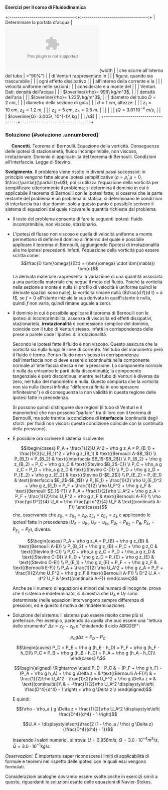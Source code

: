 **Esercizi per il corso di Fluidodinamica**

+:---------------------------------:+:---------------------------------:+
| Determinare la portata d'acqua    | ![image](./fig/venturi.eps){width |
| che scorre all'interno del tubo   | ="90%"}                           |
| di Venturi rappresentato in       |                                   |
| figura, quando sia trascurabile   |                                   |
| ogni effetto dissipativo          |                                   |
| all'interno della corrente e la   |                                   |
| velocità uniforme nelle sezioni   |                                   |
| considerate e a monte del         |                                   |
| Venturi. Dati: densità dell'acqua |                                   |
| $\overline{\rho}= 999\ kg/m^3$,   |                                   |
| densità dell'aria                 |                                   |
| $\overline{\rho}= 1.225\ kg/m^3$, |                                   |
| diametro del tubo $D=2\  cm$,     |                                   |
| diametro della sezione di gola    |                                   |
| $d=1\ cm$, altezze:               |                                   |
| $z_1 = 10\ cm$, $z_2 = 1.2\  m$,  |                                   |
| $z_3 = 5\ cm$, $z_4 = 0.5\ m$.    |                                   |
|                                   |                                   |
| ($Q=3.01\, 10^{-4}\ m/s$,         |                                   |
| $\overline{Q}=3.005\, 10^{-1}\ kg |                                   |
| /s$)                              |                                   |
+-----------------------------------+-----------------------------------+

### Soluzione {#soluzione .unnumbered}

     **Concetti.** Teorema di Bernoulli. Equazione della vorticità.
Conseguenze delle ipotesi di stazionarietà, fluido incomprimibile, non
viscoso, irrotazionale. Dominio di applicabilità del teorema di
Bernoulli. Condizioni all'interfaccia. Legge di Stevino.

**Svolgimento.** Il problema viene risolto in diversi passi successivi:
in principio vengono fatte alcune ipotesi semplificative
($\rho = \bar{\rho}$, $\mu=0$, $\frac{\partial}{\partial t}=0$); poi si
utilizza l'equazione della vorticità per semplificare ulteriormente il
problema; si determina il dominio in cui è applicabile il teorema di
Bernoulli con le ipotesi fatte; si osserva che la parte restante del
problema è un problema di statica; si determinano le condizioni di
interfaccia tra i due domini; solo a questo punto è possibile scrivere
il sistema di equazioni dal quale ricavare le quantità richieste dal
problema.

-   Il testo del problema consente di fare le seguenti ipotesi: fluido
    incomprimibile, non viscoso, stazionario.

-   L'ipotesi di flusso non viscoso e quella di velocità uniforme a
    monte permettono di definire il domino all'interno del quale è
    possibile applicare il teorema di Bernoulli, aggiungendo l'ipotesi
    di irrotazionalità alle tre ipotesi precedenti. Infatti, l'equazione
    della vorticità può essere scritta come:
    $$\frac{D \bm{\omega}}{Dt} = (\bm{\omega} \cdot \bm{\nabla}) \bm{u}$$
    La derivata materiale rappresenta la variazione di una quantità
    associata a una particella materiale che segue il moto del fluido.
    Poiché la vorticità nella sezione a monte è nulla (il profilo di
    velocità è uniforme quindi le derivate spaziali sono nulle), la
    vorticità rimane nulla ($\frac{d f}{d t} = a f$, se $f=0$
    all'istante iniziale la sua derivata in quell'istante è nulla,
    quindi $f$ non varia, quindi rimane uguale a zero).

-   Il dominio in cui è possibile applicare il teorema di Bernoulli con
    le ipotesi di incomprimibilità, assenza di viscosità ed effetti
    dissipativi, stazionarietà, **irrotazionalità** e connessione
    semplice del dominio, coincide con il tubo di Venturi stesso.
    Infatti in corrispondenza delle prese a parete cade l'ipotesi di
    irrotazionalità.

    Secondo le ipotesi fatte il fluido è non viscoso. Questo assicura
    che la vorticità sia nulla lungo le linee di corrente. Nel tubo del
    manometro però il fluido è fermo. Per un fluido non viscoso in
    corrispondenza dell'interfaccia non ci deve essere discontinuità
    nella componente normale all'interfaccia stessa e nella pressione.
    La componente normale è nulla da entrambe le parti della
    discontinuità; la componente tangenziale è però discontinua: mentre
    nel tubo di Venturi è diversa da zero, nel tubo del manometro è
    nulla. Questo comporta che la vorticità non sia nulla (bensì
    infinita: \"differenza finita in uno spessore infinitesimo\") e di
    conseguenza la non validità in questa regione delle ipotesi fatte in
    precedenza.

    Si possono quindi distinguere due regioni (il tubo di Venturi e il
    manometro) che non possono \"parlare\" tra di loro con il teorema di
    Bernoulli, ma solo tramite la condizione di **interfaccia**
    (continuità degli sforzi: per fluidi non viscosi questa condizione
    coincide con la continuità della pressione).

-   É possibile ora scrivere il sistema risolvente:

    $$\begin{cases}
     P_A + \frac{1}{2}U_A^2 + \rho g z_A = P_{B_1} + \frac{1}{2}U_{B_1}^2 + \rho g z_{B_1} & \text{(Bernoulli A-$B_1$)} \\
     P_{B_1} = P_{B_2} & \text{(interfaccia $B_1$-$B_2$)} \\
     P_{B_2} + \rho g z_{B_2} = P_C + \rho g z_C & \text{(Stevino $B_2$-C)} \\
     P_C + \rho_a g z_C = P_D + \rho_a g z_D & \text{(Stevino C-D)} \\
     P_D + \rho g z_D = P_{E_2} + \rho g z_{E_2} & \text{(Stevino D-$E_2$)} \\
     P_{E_2} = P_{E_1} & \text{(interfaccia $E_2$-$E_1$)} \\
     P_{E_1} + \frac{1}{2} \rho U_{E_1}^2 + \rho g z_{E_1} = P_F + \frac{1}{2} \rho U_F^2 + \rho g z_F & \text{(Bernoulli $E_1$-F)} \\
     P_A + \frac{1}{2}\rho U_A^2 + \rho g z_A = P_F + \frac{1}{2}\rho U_F^2 + \rho g z_F & \text{(Bernoulli A-F)} \\
     \rho \frac{\pi D^2}{4} U_A = \rho \frac{\pi d^2}{4} U_F & \text{(continuità A-F)}
    \end{cases}$$ che, osservando che $z_{B_1} = z_{B_2} = z_B$,
    $z_{E_1} = z_{E_2} = z_E$ e applicando le ipotesi fatte in
    precedenza ($U_A = u_{B_1}$, $U_F = u_{E_1}$,
    $P_{B_1} = P_{B_2} = P_B$, $P_{E_1} = P_{E_2} = P_E$), diventa:

    $$\begin{cases}
     P_A + \rho g z_A = P_{B} + \rho g z_{B} & \text{(Bernoulli A-B)} \\
     P_{B_2} + \rho g z_{B} = P_C + \rho g z_C & \text{(Stevino B-C)} \\
     P_C + \rho_a g z_C = P_D + \rho_a g z_D & \text{(Stevino C-D)} \\
     P_D + \rho g z_D = P_{E} + \rho g z_{E} & \text{(Stevino D-E)} \\
     P_{E_1} + \rho g z_{E} = P_F +  + \rho g z_F & \text{(Bernoulli E-F)} \\
     P_A + \frac{1}{2} \rho U_A^2 + \rho g z_A = P_F + \frac{1}{2}\rho U_F^2 + \rho g z_F & \text{(Bernoulli A-F)} \\
     D^2 U_A = d^2 U_F & \text{(continuità A-F)}
    \end{cases}$$

    Anche se il numero di equazioni è minori del numero di incognite,
    prova che il sistema è indeterminato, si dimostra che $U_A$ e $U_F$
    sono determinate (nelle equazioni intervengono sempre differenze di
    pressioni, ed è questo il motivo dell'indeterminazione).

-   Soluzione del sistema: il sistema può essere risolto come più si
    preferisce. Per esempio, partendo da quella che può essere una
    \"lettura dello strumento\" $\Delta z = z_C - z_D$ e \"chiudendo il
    ciclo ABCDEF\":

    $$\rho_a g \Delta z = P_D - P_C$$

    $$\begin{cases}
        P_D = P_E + \rho g (h_E - h_D) = P_F + \rho g (h_F - h_D)\\
        P_C = P_B + \rho g (h_B - h_C) = P_A + \rho g (h_A - h_C)\\
      \end{cases} \\$$

    $$\begin{aligned}
      \Rightarrow \quad P_D - P_C & = (P_F + \rho g h_F) - (P_A + \rho g h_A) + \rho g \Delta z = 
      & \text{(Bernoulli A-F)}\\
       & = \frac{1}{2}\rho U_A^2 - \frac{1}{2}\rho U_F^2 + \rho g \Delta z = 
      & \text{(continuità)}\\
       & = -\frac{1}{2}\rho U_A^2 \displaystyle\left( \frac{D^4}{d^4} - 1 \right) + \rho g \Delta z \\
    \end{aligned}$$

    E quindi:

    $$(\rho - \rho_a ) g \Delta z = \frac{1}{2}\rho U_A^2 \displaystyle\left( \frac{D^4}{d^4} - 1 \right)$$

    $$U_A = \displaystyle\sqrt{\frac{2 (1 - \rho_a / \rho) g \Delta z}{\frac{D^4}{d^4} - 1}}$$

    Inserendo i valori numerici, si trova: $U = 0.956 m/s$,
    $Q = 3.0 \cdot 10^{-4} m^3/s$, $\bar{Q} = 3.0 \cdot 10^{-1} kg/s$.

*Osservazioni.* É importante saper riconoscere i limiti di applicabilità
di formule e teoremi nel rispetto delle ipotesi con le quali essi
vengono formulati.

Considerazioni analoghe dovranno essere svolte anche in esercizi simili
a questo, riguardanti le soluzioni esatte delle equazioni di
Navier-Stokes.

